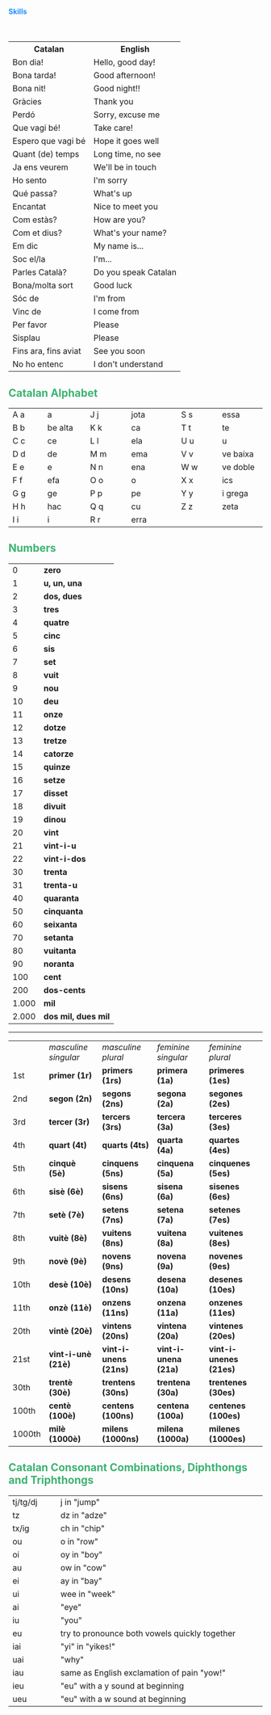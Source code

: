 <h4 style="color:DodgerBlue;">Skills</h4>
<table id="t01">
  <tr>
    <th>Catalan</th>
    <th>English</th> 
  </tr>
  <tr>
    <td>Bon dia!</td>
    <td>Hello, good day!</td> 
  </tr>
  <tr>
    <td>Bona tarda!</td>
    <td>Good afternoon!</td>
  </tr>
  <tr>
    <td>Bona nit!</td>
    <td>Good night!!</td> 
  </tr>
  <tr>
    <td>Gràcies</td>
    <td>Thank you</td>
  </tr>
  <tr>
    <td>Perdó</td>
    <td>Sorry, excuse me</td>
  </tr>
  <tr>
    <td>Que vagi bé!</td>
    <td>Take care!</td>
  </tr>
  <tr>
    <td>Espero que vagi bé</td>
    <td>Hope it goes well</td>
  </tr>
  <tr>
    <td>Quant (de) temps</td>
    <td>Long time, no see</td>
  </tr>
  <tr>
    <td>Ja ens veurem</td>
    <td>We'll be in touch</td>
  </tr>
  <tr>
    <td>Ho sento</td>
    <td>I'm sorry</td>
  </tr>
  <tr>
    <td>Qué passa?</td>
    <td>What's up</td>
  </tr>
  <tr>
    <td>Encantat</td>
    <td>Nice to meet you</td>
  </tr>
  <tr>
    <td>Com estàs?</td>
    <td>How are you?</td>
  </tr>
  <tr>
    <td>Com et dius?</td>
    <td>What's your name?</td>
  </tr>
  <tr>
    <td>Em dic</td>
    <td>My name is...</td>
  </tr>
  <tr>
    <td>Soc el/la</td>
    <td>I'm...</td>
  </tr>
  <tr>
    <td>Parles Català?</td>
    <td>Do you speak Catalan</td>
  </tr>
  <tr>
    <td>Bona/molta sort</td>
    <td>Good luck</td>
  </tr>
  <tr>
    <td>Sóc de</td>
    <td>I'm from</td>
  </tr>
  <tr>
    <td>Vinc de</td>
    <td>I come from</td>
  </tr>
  <tr>
    <td>Per favor</td>
    <td>Please</td>
  </tr>
  <tr>
    <td>Sisplau</td>
    <td>Please</td>
  </tr>
  <tr>
    <td>Fins ara, fins aviat</td>
    <td>See you soon</td>
  </tr>
  <tr>
    <td>No ho entenc</td>
    <td>I don't understand</td>
  </tr>
</table>

<h2 style="color:MediumSeaGreen;">Catalan Alphabet</h2>

<table class="table table-striped table-bordered table-hover table-responsive" width="547" align="center" cellpadding="2" cellspacing="2">
  <col width="64" span="2" />
  <tr>
    <td width="69">A a</td>
    <td width="84">a</td>
    <td width="85">J j</td>
    <td width="102">jota</td>
    <td width="84">S s</td>
    <td width="83">essa</td>
  </tr>
  <tr>
    <td>B b</td>
    <td>be alta</td>
    <td>K k</td>
    <td>ca</td>
    <td>T t</td>
    <td>te</td>
  </tr>
  <tr>
    <td>C c</td>
    <td>ce</td>
    <td>L l</td>
    <td>ela</td>
    <td>U u</td>
    <td>u</td>
  </tr>
  <tr>
    <td>D d</td>
    <td>de</td>
    <td>M m</td>
    <td>ema</td>
    <td>V v</td>
    <td>ve baixa</td>
  </tr>
  <tr>
    <td>E e</td>
    <td>e</td>
    <td>N n</td>
    <td>ena</td>
    <td>W w</td>
    <td>ve doble</td>
  </tr>
  <tr>
    <td>F f</td>
    <td>efa</td>
    <td>O o</td>
    <td>o</td>
    <td>X x</td>
    <td>ics</td>
  </tr>
  <tr>
    <td>G g</td>
    <td>ge</td>
    <td>P p</td>
    <td>pe</td>
    <td>Y y</td>
    <td>i grega</td>
  </tr>
  <tr>
    <td>H h</td>
    <td>hac</td>
    <td>Q q</td>
    <td>cu</td>
    <td>Z z</td>
    <td>zeta</td>
  </tr>
  <tr>
    <td>I i</td>
    <td>i</td>
    <td>R r</td>
    <td>erra</td>
    <td>&nbsp;</td>
    <td>&nbsp;</td>
  </tr>
</table>

<h2 style="color:MediumSeaGreen;">Numbers</h2>

<table class="table table-striped table-bordered table-hover table-responsive" align="center" cellpadding="2" cellspacing="2">
  <tr height="20">
    <td height="20">0</td>
    <td><strong>zero</strong></td>
    </tr>
  <tr height="20">
    <td height="20">1</td>
    <td><strong>u, un, una</strong></td>
    </tr>
  <tr height="20">
    <td height="20">2</td>
    <td><strong>dos, dues</strong></td>
    </tr>
  <tr height="20">
    <td height="20">3</td>
    <td><strong>tres</strong></td>
    </tr>
  <tr height="20">
    <td height="20">4</td>
    <td><strong>quatre</strong></td>
    </tr>
  <tr height="20">
    <td height="20">5</td>
    <td><strong>cinc</strong></td>
    </tr>
  <tr height="20">
    <td height="20">6</td>
    <td><strong>sis</strong></td>
    </tr>
  <tr height="20">
    <td height="20">7</td>
    <td><strong>set</strong></td>
    </tr>
  <tr height="20">
    <td height="20">8</td>
    <td><strong>vuit</strong></td>
    </tr>
  <tr height="20">
    <td height="20">9</td>
    <td><strong>nou</strong></td>
    </tr>
  <tr height="20">
    <td height="20">10</td>
    <td><strong>deu</strong></td>
    </tr>
  <tr height="20">
    <td height="20">11</td>
    <td><strong>onze</strong></td>
    </tr>
  <tr height="20">
    <td height="20">12</td>
    <td><strong>dotze</strong></td>
    </tr>
  <tr height="20">
    <td height="20">13</td>
    <td><strong>tretze</strong></td>
    </tr>
  <tr height="20">
    <td height="20">14</td>
    <td><strong>catorze</strong></td>
    </tr>
  <tr height="20">
    <td height="20">15</td>
    <td><strong>quinze</strong></td>
    </tr>
  <tr height="20">
    <td height="20">16</td>
    <td><strong>setze</strong></td>
    </tr>
  <tr height="20">
    <td height="20">17</td>
    <td><strong>disset</strong></td>
    </tr>
  <tr height="20">
    <td height="20">18</td>
    <td><strong>divuit</strong></td>
    </tr>
  <tr height="20">
    <td height="20">19</td>
    <td><strong>dinou</strong></td>
    </tr>
  <tr height="20">
    <td height="20">20</td>
    <td><strong>vint</strong></td>
    </tr>
  <tr height="20">
    <td height="20">21</td>
    <td><strong>vint-i-u</strong></td>
    </tr>
  <tr height="20">
    <td height="20">22</td>
    <td><strong>vint-i-dos</strong></td>
    </tr>
  <tr height="20">
    <td height="20">30</td>
    <td><strong>trenta</strong></td>
    </tr>
  <tr height="20">
    <td height="20">31</td>
    <td><strong>trenta-u</strong></td>
    </tr>
  <tr height="20">
    <td height="20">40</td>
    <td><strong>quaranta</strong></td>
    </tr>
  <tr height="20">
    <td height="20">50</td>
    <td><strong>cinquanta</strong></td>
    </tr>
  <tr height="20">
    <td height="20">60</td>
    <td><strong>seixanta</strong></td>
    </tr>
  <tr height="20">
    <td height="20">70</td>
    <td><strong>setanta</strong></td>
    </tr>
  <tr height="20">
    <td height="20">80</td>
    <td><strong>vuitanta</strong></td>
    </tr>
  <tr height="20">
    <td height="20">90</td>
    <td><strong>noranta</strong></td>
    </tr>
  <tr height="26">
    <td height="26">100</td>
    <td><strong>cent</strong></td>
    </tr>
  <tr height="20">
    <td height="20">200</td>
    <td><strong>dos-cents</strong></td>
    </tr>
  <tr height="20">
    <td height="20">1.000</td>
    <td><strong>mil</strong></td>
    </tr>
  <tr height="20">
    <td height="20">2.000</td>
    <td><strong>dos mil, dues mil </strong></td>
    </tr>
</table>
<hr>

<table class="table table-striped table-bordered table-hover table-responsive" align="center" cellpadding="2" cellspacing="2">
  <tr>
    <td>&nbsp;</td>
    <td><em>masculine singular </em></td>
    <td><em>masculine plural </em></td>
    <td><em>feminine singular </em></td>
    <td><em>feminine plural </em></td>
  </tr>
  <tr>
    <td>1st</td>
    <td><strong>primer (1r) </strong></td>
    <td><strong>primers (1rs) </strong></td>
    <td><strong>primera (1a) </strong></td>
    <td><strong>primeres (1es) </strong></td>
  </tr>
  <tr>
    <td>2nd</td>
    <td><strong>segon (2n) </strong></td>
    <td><strong>segons (2ns) </strong></td>
    <td><strong>segona (2a) </strong></td>
    <td><strong>segones (2es) </strong></td>
  </tr>
  <tr>
    <td>3rd</td>
    <td><strong>tercer (3r) </strong></td>
    <td><strong>tercers (3rs) </strong></td>
    <td><strong>tercera (3a) </strong></td>
    <td><strong>terceres (3es) </strong></td>
  </tr>
  <tr>
    <td>4th</td>
    <td><strong>quart (4t) </strong></td>
    <td><strong>quarts (4ts) </strong></td>
    <td><strong>quarta (4a) </strong></td>
    <td><strong>quartes (4es) </strong></td>
  </tr>
  <tr>
    <td>5th</td>
    <td><strong>cinquè (5è) </strong></td>
    <td><strong>cinquens (5ns) </strong></td>
    <td><strong>cinquena (5a) </strong></td>
    <td><strong>cinquenes (5es) </strong></td>
  </tr>
  <tr>
    <td>6th</td>
    <td><strong>sisè (6è) </strong></td>
    <td><strong>sisens (6ns) </strong></td>
    <td><strong>sisena (6a) </strong></td>
    <td><strong>sisenes (6es) </strong></td>
  </tr>
  <tr>
    <td>7th</td>
    <td><strong>setè (7è) </strong></td>
    <td><strong>setens (7ns) </strong></td>
    <td><strong>setena (7a) </strong></td>
    <td><strong>setenes (7es) </strong></td>
  </tr>
  <tr>
    <td>8th</td>
    <td><strong>vuitè (8è) </strong></td>
    <td><strong>vuitens (8ns) </strong></td>
    <td><strong>vuitena (8a) </strong></td>
    <td><strong>vuitenes (8es) </strong></td>
  </tr>
  <tr>
    <td>9th</td>
    <td><strong>novè (9è) </strong></td>
    <td><strong>novens (9ns) </strong></td>
    <td><strong>novena (9a) </strong></td>
    <td><strong>novenes (9es) </strong></td>
  </tr>
  <tr>
    <td>10th</td>
    <td><strong>desè (10è) </strong></td>
    <td><strong>desens (10ns) </strong></td>
    <td><strong>desena (10a) </strong></td>
    <td><strong>desenes (10es) </strong></td>
  </tr>
  <tr>
    <td>11th</td>
    <td><strong>onzè (11è) </strong></td>
    <td><strong>onzens (11ns) </strong></td>
    <td><strong>onzena (11a) </strong></td>
    <td><strong>onzenes (11es) </strong></td>
  </tr>
  <tr>
    <td>20th</td>
    <td><strong>vintè (20è) </strong></td>
    <td><strong>vintens (20ns) </strong></td>
    <td><strong>vintena (20a) </strong></td>
    <td><strong>vintenes (20es) </strong></td>
  </tr>
  <tr>
    <td>21st</td>
    <td><strong>vint-i-unè (21è) </strong></td>
    <td><strong>vint-i-unens (21ns) </strong></td>
    <td><strong>vint-i-unena (21a) </strong></td>
    <td><strong>vint-i-unenes (21es) </strong></td>
  </tr>
  <tr>
    <td>30th</td>
    <td><strong>trentè (30è) </strong></td>
    <td><strong>trentens (30ns) </strong></td>
    <td><strong>trentena (30a) </strong></td>
    <td><strong>trentenes (30es) </strong></td>
  </tr>
  <tr>
    <td>100th</td>
    <td><strong>centè (100è) </strong></td>
    <td><strong>centens (100ns) </strong></td>
    <td><strong>centena (100a) </strong></td>
    <td><strong>centenes (100es) </strong></td>
  </tr>
  <tr>
    <td>1000th</td>
    <td><strong>milè (1000è) </strong></td>
    <td><strong>milens (1000ns) </strong></td>
    <td><strong>milena (1000a) </strong></td>
    <td><strong>milenes (1000es) </strong></td>
  </tr>
</table>

<h2 style="color:MediumSeaGreen;">Catalan Consonant Combinations, Diphthongs and Triphthongs</h2>
<table class="table table-striped table-bordered table-hover table-responsive" width="99%" cellpadding="2" cellspacing="2">
  <col width="64" />
  <col width="239" />
  <tr height="20">
    <td width="133" height="20">tj/tg/dj</td>
    <td width="933">j in &quot;jump&quot;</td>
  </tr>
  <tr height="20">
    <td height="20">tz</td>
    <td>dz in &quot;adze&quot;</td>
  </tr>
  <tr height="20">
    <td height="20">tx/ig</td>
    <td>ch in &quot;chip&quot;</td>
  </tr>
  <tr height="20">
    <td height="20">ou</td>
    <td>o in &quot;row&quot;</td>
  </tr>
  <tr height="20">
    <td height="20">oi</td>
    <td>oy in &quot;boy&quot;</td>
  </tr>
  <tr height="20">
    <td height="20">au</td>
    <td>ow in &quot;cow&quot;</td>
  </tr>
  <tr height="20">
    <td height="20">ei</td>
    <td>ay in &quot;bay&quot;</td>
  </tr>
  <tr height="20">
    <td height="20">ui</td>
    <td>wee in &quot;week&quot;</td>
  </tr>
  <tr height="20">
    <td height="20">ai</td>
    <td>&quot;eye&quot;</td>
  </tr>
  <tr height="20">
    <td height="20">iu</td>
    <td>&quot;you&quot;</td>
  </tr>
  <tr height="20">
    <td height="20">eu</td>
    <td>try to pronounce both vowels quickly together</td>
  </tr>
  <tr height="20">
    <td height="20">iai</td>
    <td>&quot;yi&quot; in &quot;yikes!&quot;</td>
  </tr>
  <tr height="20">
    <td height="20">uai</td>
    <td>&quot;why&quot;</td>
  </tr>
  <tr height="20">
    <td height="20">iau</td>
    <td>same as English exclamation of pain &quot;yow!&quot;</td>
  </tr>
  <tr height="20">
    <td height="20">ieu</td>
    <td>&quot;eu&quot; with a y sound at    beginning</td>
  </tr>
  <tr height="20">
    <td height="20">ueu</td>
    <td> &quot;eu&quot; with a w sound at    beginning</td>
  </tr>
</table>

